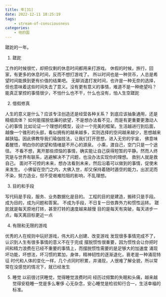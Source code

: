 ```yaml
---
title: 年[31]
date: 2022-12-11 18:25:19
tags:
    - stream-of-consciousness
categories:
    - 他的国
---
```


蹉跎的一年。

<!-- more -->

1. 蹉跎

工作的时候很忙，却把仅剩的休息时间都用来打游戏。
休假的时候，旅行，回家，有更多的休息时间，反而不想打游戏了。
所以时间也是一种货币，人总是希望时间能换到更有价值的结果吧。
无聊消遣打发时间，也许是一种无奈的选择，但也意味着这些时间失去了意义。没有更有意义的事情，难道不是一种绝望吗？
能真正掌控的事情很少，不怕什么也不干，什么也没有，怕人生空蹉跎

2. 借假修真

人生的意义是什么？应该专注创造还是经营各种关系？
到底应该抽象通用，还是精细具体？
如何能摆脱低廉的欲望，不是想办法看不见，而是有更重要更激动人心的事情
比如论证一个理想的模型，设计一个完美的框架。
​生活越进行到后面，越像一个锥形的头部，看似拥有的越来越多，实则选择的空间越来越少，思想越来越狭隘。因此佛教导我们瑜伽技法，让我们打开思想，进入无穷的宇宙，
佛意味着醒悟，明白你的欲望和情绪是不开心的源泉。
小乘，渡自己，空门只是一个途径。
不看不想，离开那些烦恼的事情，确实能让自己获得短暂的平静。然而人终究是与世界有联系，逃避解决不了问题，也没办法实现你的理想。
救别人就是救自己。
面对不可控的未来，想办法看到未来，然后沿着可以做到的事情，促使未来发生。
小佛留在空门之内，大佛入世，却又保持着随时遁空的能力，出淤泥而不染，努力造业，但不受艰难险阻的影响，不乱理想。


3. 目的和手段

写代码是手段，服务、业务数据化是目的。
工程的目的是建造，搬砖只是手段。
成为目的，成为问题和答案。
不成为手段，不日复一日依靠外力和惯性运转。
蹉跎就是每天原地打转，甚至打转的速度越来越慢
目的是每天有突破，每天进步一点，每天离目标更近一点


4. 有限和无限的游戏

优秀的人在规则中玩好游戏，伟大的人创建、改变游戏
发现很多事情完成不了，认识到人生有很多事情的意义不在于完成
摆脱惯性很重要，因为惯性会让你把时间和精力浪费在已经不重要的事情上，而摆脱惯性需要的是足够大的加速度
涌现
坏功能，坏想法，坏习惯的累加，身体，精神韧性的逐渐退化，衰老是一种涌现特征
时代和人体的变化一样，几个点同时积累，并涌现，人很难了解全貌，所以常常在没感觉的情况下，就已经发生


5. 睡觉
以前很讨厌睡觉，觉得睡觉浪费时间
经历过频繁的失眠和头痛，越来越觉得安稳睡一觉是多么奢侈
心无杂念，安心睡觉是检验知行合一，生活幸福的标准。
